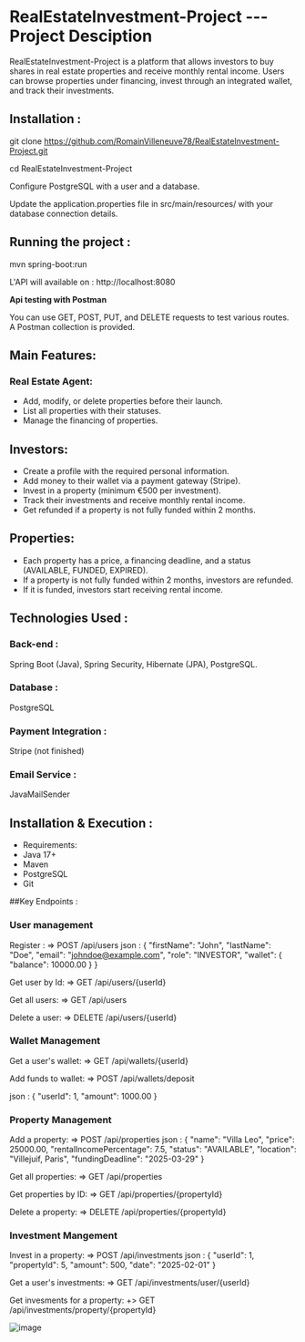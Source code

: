 # RealEstateInvestment-Project --- Project Desciption



RealEstateInvestment-Project is a platform that allows investors to buy shares in real estate properties and receive monthly rental income. Users can browse properties under financing, invest through an integrated wallet, and track their investments.


## Installation :

git clone https://github.com/RomainVilleneuve78/RealEstateInvestment-Project.git

cd RealEstateInvestment-Project

Configure PostgreSQL with a user and a database.

Update the application.properties file in src/main/resources/ with your database connection details.


## Running the project :
mvn spring-boot:run

L'API will available on : http://localhost:8080

**Api testing with Postman**

You can use GET, POST, PUT, and DELETE requests to test various routes. A Postman collection is provided.



## Main Features:
### Real Estate Agent:
- Add, modify, or delete properties before their launch.
- List all properties with their statuses.
- Manage the financing of properties.


## Investors:
- Create a profile with the required personal information.
- Add money to their wallet via a payment gateway (Stripe).
- Invest in a property (minimum €500 per investment).
- Track their investments and receive monthly rental income.
- Get refunded if a property is not fully funded within 2 months.

## Properties: 
- Each property has a price, a financing deadline, and a status (AVAILABLE, FUNDED, EXPIRED).
- If a property is not fully funded within 2 months, investors are refunded.
- If it is funded, investors start receiving rental income.


## Technologies Used :
### **Back-end** :
Spring Boot (Java), Spring Security, Hibernate (JPA), PostgreSQL.  
### **Database** :
PostgreSQL  
### **Payment Integration** : 
Stripe (not finished)  
### **Email Service** : 
JavaMailSender  


## Installation & Execution :
- Requirements:
- Java 17+
- Maven
- PostgreSQL
- Git


##Key Endpoints :

### User management

Register :
 => POST /api/users
 json : {
     "firstName": "John",
     "lastName": "Doe",
     "email": "johndoe@example.com",
     "role": "INVESTOR",
     "wallet": {
        "balance": 10000.00
     }
 }

Get user by Id:
=> GET /api/users/{userId}

Get all users:
=> GET /api/users

Delete a user:
=> DELETE /api/users/{userId}


### Wallet Management
Get a user's wallet:
=> GET /api/wallets/{userId}

Add funds to wallet:
=> POST /api/wallets/deposit

json : {
  "userId": 1,
  "amount": 1000.00
}

### Property Management

Add a property:
=> POST /api/properties
json : {
    "name": "Villa Leo",
    "price": 25000.00,
    "rentalIncomePercentage": 7.5,
    "status": "AVAILABLE",
    "location": "Villejuif, Paris",
    "fundingDeadline": "2025-03-29"
}

Get all properties:
=> GET /api/properties

Get properties by ID:
=> GET /api/properties/{propertyId}

Delete a property:
=> DELETE /api/properties/{propertyId}


### Investment Mangement

Invest in a property:
=> POST /api/investments
json : {
  "userId": 1,
  "propertyId": 5,
  "amount": 500,
  "date": "2025-02-01"
}

Get a user's investments:
=> GET /api/investments/user/{userId}

Get invesments for a property:
+> GET /api/investments/property/{propertyId}

![image](https://github.com/user-attachments/assets/a532c096-434b-4d17-ad37-d0986f2a521c)


